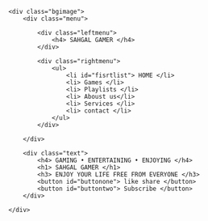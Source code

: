 <!DOCTYPE html>
<html>
<head>
	<meta name="viewport" content="width=device-width, initial-scale=1.0">
	<title>GAMING WEBSITE</title>
	<link rel="stylesheet" type="text/css" href="style.css">
		 <link href='http://fonts.googleapis.com/css?family=Montserrat:400,700%7CPT+Serif:400,700,400italic' rel='stylesheet'>
		  <link href="https://fonts.googleapis.com/css?family=Montserrat|Open+Sans" rel="stylesheet">
</head>
<body>

	<div class="bgimage">
		<div class="menu">
			
			<div class="leftmenu">
				<h4> SAHGAL GAMER </h4>
			</div>

			<div class="rightmenu">
				<ul>
					<li id="fisrtlist"> HOME </li>
					<li> Games </li>
					<li> Playlists </li>
					<li> Aboust us</li>
					<li> Services </li>
					<li> contact </li>
				</ul>
			</div>

		</div>

		<div class="text">
			<h4> GAMING • ENTERTAINING • ENJOYING </h4>
			<h1> SAHGAL GAMER </h1>
			<h3> ENJOY YOUR LIFE FREE FROM EVERYONE </h3>
			<button id="buttonone"> like share </button>
			<button id="buttontwo"> Subscribe </button> 
		</div>

	</div>

</body>
</html>

